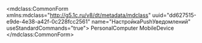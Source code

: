 <?xml version="1.0" encoding="UTF-8"?>
<mdclass:CommonForm xmlns:mdclass="http://g5.1c.ru/v8/dt/metadata/mdclass" uuid="dd627515-e9de-4e38-a42f-0c228fcc2561" name="НастройкаPushУведомлений" useStandardCommands="true">
    <usePurposes>PersonalComputer</usePurposes>
    <usePurposes>MobileDevice</usePurposes>
  <synonym key="ru" value="Настройка отправки push-уведомлений"/>
</mdclass:CommonForm>

